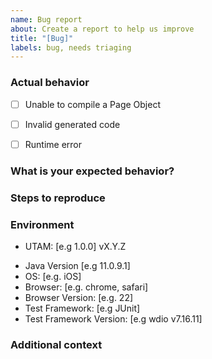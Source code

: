 ```yaml
---
name: Bug report
about: Create a report to help us improve
title: "[Bug]"
labels: bug, needs triaging
---
```


### Actual behavior
<!-- Provide a clear and concise description of what the bug is. -->

<!-- Then select the option that describes what the bug is -->

<!-- Error during compilation, usually logged on the console -->
- [ ] Unable to compile a Page Object
<!-- Generated code is syntactically invalid or inappropriate -->
- [ ] Invalid generated code
<!-- Test are failing or the runtime doesn't behave as expected -->
- [ ] Runtime error

### What is your expected behavior?
<!-- A clear and concise description of what you expected to happen. -->

### Steps to reproduce
<!-- Describe briefly how to reproduce the bug -->

### Environment

<!-- UTAM Dependency version -->
- UTAM: [e.g 1.0.0] vX.Y.Z
<!-- run java --version in your terminal -->
- Java Version [e.g 11.0.9.1] 
- OS: [e.g. iOS]
- Browser: [e.g. chrome, safari]
- Browser Version: [e.g. 22]
- Test Framework: [e.g JUnit]
- Test Framework Version: [e.g wdio v7.16.11]

### Additional context
<!-- Add any other context about the problem here. (screenshots, minimum live DOM example, videos...) -->
